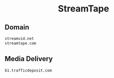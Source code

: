 


<h1 align="center">StreamTape</h1>  


## Domain


```html
streamvid.net
streamtape.com
```  


## Media Delivery


```html
b1.trafficdeposit.com
```  

<br>
